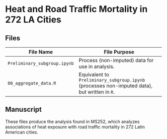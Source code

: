 # Heat and Road Traffic Mortality in 272 LA Cities


## Files

| File Name                    | File Purpose                                                                                 |
|------------------------------|----------------------------------------------------------------------------------------------|
| `Preliminary_subgroup.ipynb` | Process (non-imputed) data for use in analysis.                                              |
| `00_aggregate_data.R`        | Equivalent to `Preliminary_subgroup.ipynb` (processes non-imputed data), but written in `R`. |

## Manuscript

These files produce the analysis found in MS252, which analyzes
associations of heat exposure with road traffic mortality in 272 Latin
American cities.
